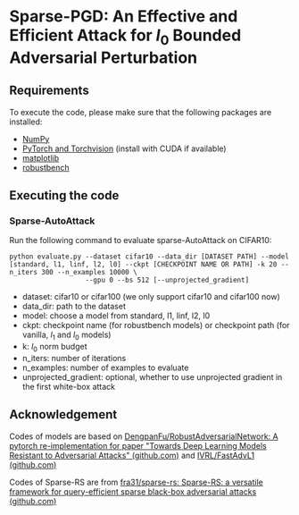 # Sparse-PGD: An Effective and Efficient Attack for $l_0$ Bounded Adversarial Perturbation

## Requirements

To execute the code, please make sure that the following packages are installed:

- [NumPy](https://docs.scipy.org/doc/numpy-1.15.1/user/install.html)
- [PyTorch and Torchvision](https://pytorch.org/) (install with CUDA if available)
- [matplotlib](https://matplotlib.org/users/installing.html)
- [robustbench]()

## Executing the code

### Sparse-AutoAttack

Run the following command to evaluate sparse-AutoAttack on CIFAR10:

```
python evaluate.py --dataset cifar10 --data_dir [DATASET PATH] --model [standard, l1, linf, l2, l0] --ckpt [CHECKPOINT NAME OR PATH] -k 20 --n_iters 300 --n_examples 10000 \
                   --gpu 0 --bs 512 [--unprojected_gradient]
```

- dataset: cifar10 or cifar100 (we only support cifar10 and cifar100 now)
- data_dir: path to the dataset
- model: choose a model from standard, l1, linf, l2, l0
- ckpt: checkpoint name (for robustbench models) or checkpoint path (for vanilla, $l_1$ and $l_0$ models)
- k: $l_0$ norm budget
- n_iters: number of iterations
- n_examples: number of examples to evaluate
- unprojected_gradient: optional, whether to use unprojected gradient in the first white-box attack

## Acknowledgement

Codes of models are based on [DengpanFu/RobustAdversarialNetwork: A pytorch re-implementation for paper "Towards Deep Learning Models Resistant to Adversarial Attacks" (github.com)](https://github.com/DengpanFu/RobustAdversarialNetwork) and [IVRL/FastAdvL1 (github.com)](https://github.com/IVRL/FastAdvL1)

Codes of Sparse-RS are from [fra31/sparse-rs: Sparse-RS: a versatile framework for query-efficient sparse black-box adversarial attacks (github.com)](https://github.com/fra31/sparse-rs)
